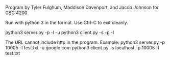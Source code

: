 Program by Tyler Fulghum, Maddison Davenport, and Jacob Johnson for CSC 4200

Run with python 3 in the format.
Use Ctrl-C to exit cleanly.

python3 server.py -p <PORT> -l <LOGFILe> -u <URL>
python3 client.py -s <SERVER-IP> -p <PORT> -l <LOGFILE>

The URL cannot include http in the program. Example:
python3 server.py -p 10005 -l test.txt -u google.com
python3 client.py -s localhost -p 10005 -l test.txt
